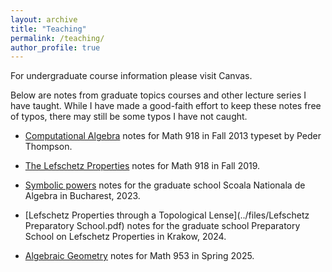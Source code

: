 ```yaml
---
layout: archive
title: "Teaching"
permalink: /teaching/
author_profile: true
---
```


For undergraduate course information please visit Canvas.

Below are notes from graduate topics courses and other lecture series I have taught. While I have made a good-faith effort to keep these notes free of typos, there may still be some typos I have not caught. 

* [Computational Algebra](../files/Computational_alg_notes.pdf) notes for Math 918 in Fall 2013 typeset by Peder Thompson.

* [The Lefschetz Properties](../files/918-Lefschetz-Notes.pdf) notes for Math 918 in Fall 2019.

* [Symbolic powers](../files/SNALectures.pdf) notes for the graduate school Scoala Nationala de Algebra in Bucharest, 2023.

* [Lefschetz Properties through a Topological Lense](../files/Lefschetz Preparatory School.pdf) notes for the graduate school Preparatory School on Lefschetz Properties in Krakow, 2024.

* [Algebraic Geometry](../files/Math953Notes.pdf) notes for Math 953 in Spring 2025.